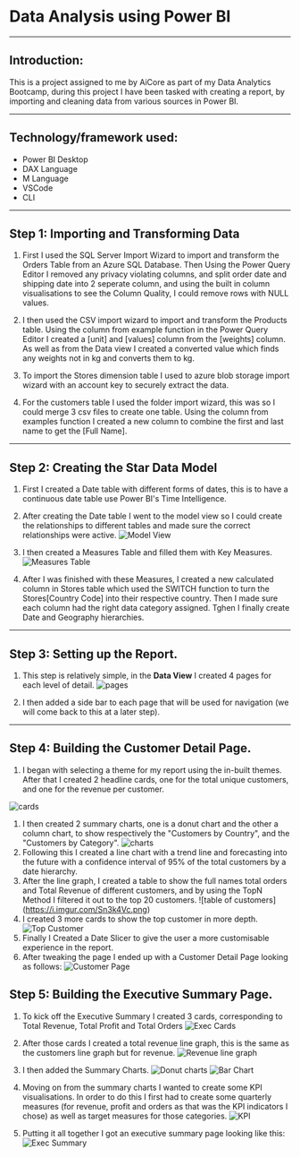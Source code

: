 # Data Analysis using Power BI
---
## Introduction:
 This is a project assigned to me by AiCore as part of my Data Analytics Bootcamp, during this project I have been tasked with creating a report, by importing and cleaning data from various sources in Power BI.

---

## Technology/framework used:
- Power BI Desktop
- DAX Language
- M Language
- VSCode
- CLI

---

## Step 1: Importing and Transforming Data

1. First I used the SQL Server Import Wizard to import and transform the Orders Table from an Azure SQL Database. Then Using the Power Query Editor I removed any privacy violating columns, and split order date and shipping date into 2 seperate column, and using the built in column visualisations to see the Column Quality, I could remove rows with NULL values.

1. I then used the CSV import wizard to import and transform the Products table. Using the column from example function in the Power Query Editor I created a [unit] and [values] column from the [weights] column. As well as from the Data view I created a converted value which finds any weights not in kg and converts them to kg.

1. To import the Stores dimension table I used to azure blob storage import wizard with an account key to securely extract the data.

1. For the customers table I used the folder import wizard, this was so I could merge 3 csv files to create one table. Using the column from examples function I created a new column to combine the first and last name to get the [Full Name].

---

## Step 2: Creating the Star Data Model

1. First I created a Date table with different forms of dates, this is to have a continuous date table use Power BI's Time Intelligence.

1. After creating the Date table I went to the model view so I could create the relationships to different tables and made sure the correct relationships were active.
![Model View](https://i.imgur.com/z39WCnp.png)
1. I then created a Measures Table and filled them with Key Measures.   
![Measures Table](https://i.imgur.com/ISJMZnG.png)
1. After I was finished with these Measures, I created a new calculated column in Stores table which used the SWITCH function to turn the Stores[Country Code] into their respective country. Then I made sure each column had the right data category assigned. Tghen I finally create Date and Geography hierarchies.

---

## Step 3: Setting up the Report.

1. This step is relatively simple, in the **Data View** I created 4 pages for each level of detail.
![pages](https://i.imgur.com/LjIyMkC.png)

1. I then added a side bar to each page that will be used for navigation (we will come back to this at a later step).

---

## Step 4: Building the Customer Detail Page.

1. I began with selecting a theme for my report using the in-built themes. After that I created 2 headline cards, one for the total unique customers, and one for the revenue per customer.

![cards](https://i.imgur.com/xVUKhZL.png)
1. I then created 2 summary charts, one is a donut chart and the other a column chart, to show respectively the "Customers by Country", and the "Customers by Category".
![charts](https://i.imgur.com/PcWVzFH.png)
1. Following this I created a line chart with a trend line and forecasting into the future with a confidence interval of 95% of the total customers by a date hierarchy.
1. After the line graph, I created a table to show the full names total orders and Total Revenue of different customers, and by using the TopN Method I filtered it out to the top 20 customers.
![table of customers] (https://i.imgur.com/Sn3k4Vc.png)
1. I created 3 more cards to show the top customer in more depth.
![Top Customer](https://i.imgur.com/H8F7XAF.png)
1. Finally I Created a Date Slicer to give the user a more customisable experience in the report.
1. After tweaking the page I ended up with a Customer Detail Page looking as follows:
![Customer Page](https://i.imgur.com/tVpQnrm.png)

## Step 5: Building the Executive Summary Page.

1. To kick off the Executive Summary I created 3 cards, corresponding to Total Revenue, Total Profit and Total Orders
![Exec Cards](https://i.imgur.com/khYNPiE.png)

1. After those cards I created a total revenue line graph, this is the same as the customers line graph but for revenue.
![Revenue line graph](https://i.imgur.com/1s03Kdf.png)
1. I then added the Summary Charts.
![Donut charts](https://i.imgur.com/dn7lq9h.png)
![Bar Chart](https://i.imgur.com/AxOjOiu.png)
1. Moving on from the summary charts I wanted to create some KPI visualisations. In order to do this I first had to create some quarterly measures (for revenue, profit and orders as that was the KPI indicators I chose) as well as target measures for those categories.
![KPI](https://i.imgur.com/G9qeDlz.png)
1. Putting it all together I got an executive summary page looking like this:
![Exec Summary](https://i.imgur.com/MX1SFTg.png)